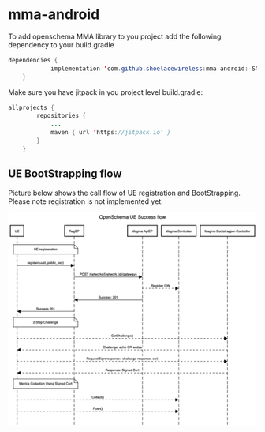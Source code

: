 # mma-android
To add openschema MMA library to you project add the following dependency to your build.gradle

```java
dependencies {
	        implementation 'com.github.shoelacewireless:mma-android:-SNAPSHOT'
	}
```
Make sure you have jitpack in you project level build.gradle:

```java
allprojects {
		repositories {
			...
			maven { url 'https://jitpack.io' }
		}
	}
```


## UE BootStrapping flow
Picture below shows the call flow of UE registration and BootStrapping. Please note registration is not implemented yet.

![UE success flow](docs/assets/ue_success_flow.png)
